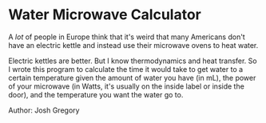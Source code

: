 # Water Microwave Calculator

A *lot* of people in Europe think that it's weird that many Americans don't have an electric kettle and instead use their microwave ovens to heat water.

Electric kettles are better. But I know thermodynamics and heat transfer. So I wrote this program to calculate the time it would take to get water to a certain temperature given the amount of water you have (in mL), the power of your microwave (in Watts, it's usually on the inside label or inside the door), and the temperature you want the water go to.

Author: Josh Gregory
